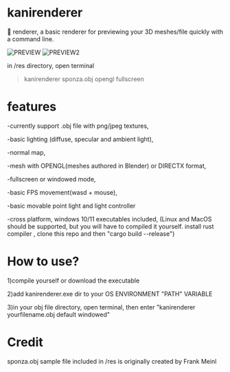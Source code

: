 # kanirenderer
🦀 renderer, a basic renderer for previewing your 3D meshes/file quickly with a command line.

![PREVIEW](https://github.com/ourbunka/kanirenderer/blob/main/preview.gif)
![PREVIEW2](https://github.com/ourbunka/kanirenderer/blob/main/preview2.gif)

in /res directory, open terminal
  > kanirenderer sponza.obj opengl fullscreen

# features
-currently support .obj file with png/jpeg textures,

-basic lighting (diffuse, specular and ambient light),

-normal map,

-mesh with OPENGL(meshes authored in Blender) or DIRECTX format,

-fullscreen or windowed mode,

-basic FPS movement(wasd + mouse),

-basic movable point light and light controller

-cross platform, windows 10/11 executables included, (Linux and MacOS should be supported, but you will have to compiled it yourself. install rust compiler , clone this repo and then "cargo build --release")



# How to use?

  1)compile yourself or download the executable
  
  2)add kanirenderer.exe dir to your OS ENVIRONMENT "PATH" VARIABLE
  
  3)in your obj file directory, open terminal, then enter "kanirenderer yourfilename.obj default windowed"


# Credit
sponza.obj sample file included in /res is originally created by Frank Meinl
